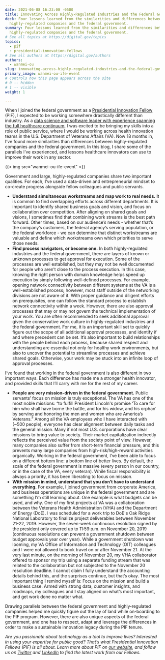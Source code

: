 ```yaml
---
date: 2021-06-08 16:23:00 -0500
title: Innovating Across Highly-Regulated Industries and the Federal Government
deck: Four lessons learned from the similarities and differences between
  highly-regulated companies and the federal government.
summary: Four lessons learned from the similarities and differences between
  highly-regulated companies and the federal government.
# See all topics at https://digital.gov/topics
topics:
  - pif
  - presidential-innovation-fellows
# See all authors at https://digital.gov/authors
authors:
  - wanmei-ou
slug: innovating-across-highly-regulated-industries-and-the-federal-government
primary_image: wanmei-ou-ife-event
# Controls how this page appears across the site
# 0 -- hidden
# 1 -- visible
weight: 1

---
```


When I joined the federal government as a [Presidential Innovation Fellow](https://pif.gov) (PIF), I expected to be working somewhere drastically different than industry. As a [data science and software leader with experience spanning the full healthcare continuum](https://presidentialinnovationfellows.gov/fellows/wanmei-ou/), I was excited to be bringing my skills into a role of public service, where I would be working across health innovation teams in the U.S. Department of Veterans Affairs (VA). Now 18 months in, I’ve found more similarities than differences between highly-regulated companies and the federal government. In this blog, I share some of the parallels I’ve experienced, and lessons healthcare innovators can use to improve their work in any sector.

{{< img src="wanmei-ou-ife-event" >}}

Government and large, highly-regulated companies share two important qualities. For each, I’ve used a data-driven and entrepreneurial mindset to co-create progress alongside fellow colleagues and public servants.

* **Understand simultaneous workstreams and map work to real needs.** It is common to find overlapping efforts across different departments. It is important to identify shared business goals and vision, and focus on collaboration over competition. After aligning on shared goals and visions, I sometimes find that combining work streams is the best path forward. Other times, based on our audience’s needs - whether that’s the company’s customers, the federal agency’s serving population, or the federal workforce - we can determine that distinct workstreams are valuable and define which workstreams own which priorities to serve those needs.
* **Find process navigators, or become one.** In both highly-regulated industries and the federal government, there are layers of known or unknown processes to get approval for execution. Some of the processes are well established, but they may not be well documented for people who aren’t close to the process execution. In this case, knowing the right person with domain knowledge helps speed up execution by simply following well-defined processes. For example, opening network connectivity between different systems at the VA is a well-established process; however, most staff outside of the networking divisions are not aware of it. With proper guidance and diligent efforts on prerequisites, one can follow the standard process to establish network connectivity within a week. However, there are also approval processes that may or may not govern the technical implementation of your work. You are often recommended to seek additional approval given the conservative work culture in highly-regulated industries and the federal government. For me, it is an important skill set to quickly figure out the scope of all additional approval processes, and identify if and where precedent can be set. It’s also important to build relationships with the people behind each process, because shared respect and understanding are essential not only for healthy work environments, but also to uncover the potential to streamline processes and achieve shared goals. Otherwise, your work may be stuck into an infinite loop of approval processes.

I’ve found that working in the federal government is also different in two important ways. Each difference has made me a stronger health innovator, and provided skills that I’ll carry with me for the rest of my career.

* **People are very mission-driven in the federal government.** Public servants’ focus on mission is truly exceptional. The VA has one of the most noble missions: “to fulfill President Lincoln's promise ‘To care for him who shall have borne the battle, and for his widow, and his orphan’ by serving and honoring the men and women who are America’s Veterans.” Among all the VA employees who I have interacted with (~500 people), everyone has clear alignment between daily tasks and the general mission. Many if not most U.S. corporations have clear missions to bring value to society. Their market capitalization indirectly reflects the perceived value from the society point of view. However, many companies also suffer from short-term financial pressure, and this prevents many large companies from high-risk/high-reward activities organically. Working in the federal government, I’ve been able to focus on a different bottom line: a bottom line of better lives. By default, the scale of the federal government is massive (every person in our country, or in the case of the VA, every veteran). While fiscal responsibility is always a priority, it has been liberating to focus on mission.
* **With mission in mind, understand that you don’t have to understand everything.** For example, I joined government from corporate America, and business operations are unique in the federal government and are something I’m still learning about. One example is what budgets can be used, and why. One of my first projects at VA was a collaboration between the Veterans Health Administration (VHA) and the Department of Energy (DoE). I was scheduled for a work trip to DoE's Oak Ridge National Laboratory to finalize project deliverables between November 21-22, 2019. However, the seven-week continuous resolution signed by the president only covered up to 11:59 p.m. on November 20, 2019 (continuous resolutions can prevent a government shutdown between budget approvals year over year). While a government shutdown was looming, my VA Office of Information and Technology (OIT) colleagues and I were not allowed to book travel on or after November 21. At the very last minute, on the morning of November 20, my VHA collaborator offered to sponsor my trip using a separate funding stream that was related to the collaboration but not subjected to the November 20 resolution deadline. I cannot claim I fully understand the accounting details behind this, and the surprises continue, but that’s okay. The most important thing I remind myself is: Focus on the mission and build a business case. Armed with strong data, customer insights, and roadmaps, my colleagues and I stay aligned on what’s most important, and get work done no matter what.

Drawing parallels between the federal government and highly-regulated companies helped me quickly figure out the lay of land while on-boarding to the PIF program. However, there are also unique aspects of the federal government, and one has to respect, adapt and leverage the differences in order to make a sustainable innovation legacy during the PIF tenure.

*Are you passionate about technology as a tool to improve lives? Interested in using your expertise for public good? That’s what Presidential Innovation Fellows (PIF) is all about. Learn more about PIF on [our website](https://pif.gov), and follow us on [Twitter](https://twitter.com/PIFgov) and [LinkedIn](https://www.linkedin.com/company/white-house-presidential-innovation-fellows/) to find the latest work from our Fellows.*
